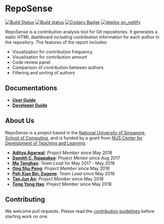 # RepoSense
[![Build Status](https://travis-ci.org/reposense/RepoSense.svg?branch=master)](https://travis-ci.org/reposense/RepoSense)
[![Build status](https://ci.appveyor.com/api/projects/status/gsbkj5qby3pjd6nw/branch/master?svg=true)](https://ci.appveyor.com/project/eugenepeh/reposense/branch/master)
[![Codacy Badge](https://api.codacy.com/project/badge/Grade/08a3527378464ed4a5ad62e27f590d6a)](https://www.codacy.com/app/reposense/RepoSense?utm_source=github.com&amp;utm_medium=referral&amp;utm_content=reposense/RepoSense&amp;utm_campaign=Badge_Grade)
[![deploy on_netlify](https://img.shields.io/badge/deploy-on_netlify-blue.svg)](https://reposense.netlify.com/)

RepoSense is a contribution analysis tool for Git repositories. It generates a static HTML dashboard including contribution information for each author in the repository.
The features of the report includes:
* Visualization for contribution frequency
* Visualization for contribution amount
* Code review panel
* Comparison of contribution between authors
* Filtering and sorting of authors

## Documentations
* [**User Guide**](docs/UserGuide.md)
* [**Developer Guide**](docs/DeveloperGuide.md)

## About Us
RepoSense is a project based in the [National University of Singapore, School of Computing](http://www.comp.nus.edu.sg/), and is funded by a grant from [NUS Center for Development of Teaching and Learning](http://www.cdtl.nus.edu.sg/).

* [**Aditya Agarwal**](https://github.com/adityaa1998): _Project Member_ since May 2018
* [**Damith C. Rajapakse**](https://github.com/damithc): _Project Mentor_ since Aug 2017
* [**Ma Tanghao**](https://github.com/harryggg): _Team Lead_ for May 2017 - May 2018
* [**Ong Shu Peng**](https://github.com/ongspxm): _Project Member_ since May 2018
* [**Peh Xian Bin, Eugene**](https://github.com/eugenepeh): _Team Lead_ since May 2018
* [**Tan Jun An**](https://github.com/yamidark): _Project Member_ since May 2018
* [**Teng Yong Hao**](https://github.com/yong24s): _Project Member_ since May 2018

## Contributing
We welcome pull requests. Please read the [contribution guidelines](docs/Process.md#how-to-contribute-to-the-reposense-repository) before starting work on one.
